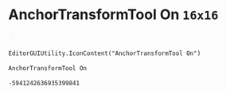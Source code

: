 # AnchorTransformTool On `16x16`
<img src="/img/AnchorTransformTool%20On.png" width=16 height=16>

``` CSharp
EditorGUIUtility.IconContent("AnchorTransformTool On")
```
```
AnchorTransformTool On
```
```
-5941242636935399841
```
